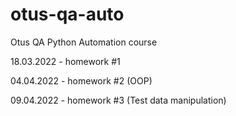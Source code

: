 # otus-qa-auto

Otus QA Python Automation course

18.03.2022 - homework #1

04.04.2022 - homework #2 (OOP)

09.04.2022 - homework #3 (Test data manipulation)

